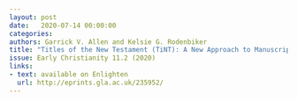 ```yaml
---
layout: post
date:   2020-07-14 00:00:00
categories:
authors: Garrick V. Allen and Kelsie G. Rodenbiker
title: "Titles of the New Testament (TiNT): A New Approach to Manuscripts and the History of Interpretation."
issue: Early Christianity 11.2 (2020)
links:
- text: available on Enlighten
  url: http://eprints.gla.ac.uk/235952/
---
```

